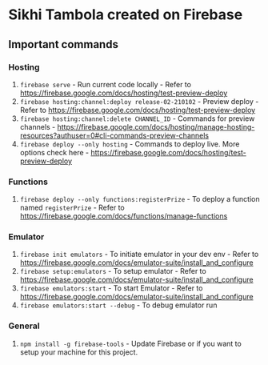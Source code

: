 # Sikhi Tambola created on Firebase

## Important commands

### Hosting

 1. `firebase serve` - Run current code locally - Refer to https://firebase.google.com/docs/hosting/test-preview-deploy
 1. `firebase hosting:channel:deploy release-02-210102` - Preview deploy - Refer to https://firebase.google.com/docs/hosting/test-preview-deploy
 1. `firebase hosting:channel:delete CHANNEL_ID` - Commands for preview channels - https://firebase.google.com/docs/hosting/manage-hosting-resources?authuser=0#cli-commands-preview-channels
 1. `firebase deploy --only hosting` - Commands to deploy live. More options check here - https://firebase.google.com/docs/hosting/test-preview-deploy

### Functions

 1. `firebase deploy --only functions:registerPrize` - To deploy a function named `registerPrize` - Refer to https://firebase.google.com/docs/functions/manage-functions

### Emulator

 1. `firebase init emulators` - To initiate emulator in your dev env - Refer to https://firebase.google.com/docs/emulator-suite/install_and_configure
 1. `firebase setup:emulators` - To setup emulator - Refer to https://firebase.google.com/docs/emulator-suite/install_and_configure
 1. `firebase emulators:start` - To start Emulator - Refer to https://firebase.google.com/docs/emulator-suite/install_and_configure
 1. `firebase emulators:start --debug` - To debug emulator run

### General

 1. `npm install -g firebase-tools` - Update Firebase or if you want to setup your machine for this project.
